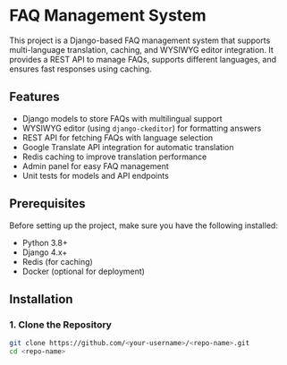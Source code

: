 # FAQ Management System

This project is a Django-based FAQ management system that supports multi-language translation, caching, and WYSIWYG editor integration. It provides a REST API to manage FAQs, supports different languages, and ensures fast responses using caching.

## Features

- Django models to store FAQs with multilingual support
- WYSIWYG editor (using `django-ckeditor`) for formatting answers
- REST API for fetching FAQs with language selection
- Google Translate API integration for automatic translation
- Redis caching to improve translation performance
- Admin panel for easy FAQ management
- Unit tests for models and API endpoints

## Prerequisites

Before setting up the project, make sure you have the following installed:

- Python 3.8+
- Django 4.x+
- Redis (for caching)
- Docker (optional for deployment)

## Installation

### 1. Clone the Repository

```bash
git clone https://github.com/<your-username>/<repo-name>.git
cd <repo-name>
